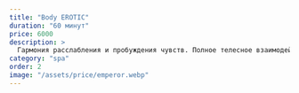 ```yaml
---
title: "Body EROTIC"
duration: "60 минут"
price: 6000
description: >
  Гармония расслабления и пробуждения чувств. Полное телесное взаимодействие, мягкие касания, ароматные масла и интимная эстетика в каждом движении мастера.
category: "spa"
order: 2
image: "/assets/price/emperor.webp"
---
```

